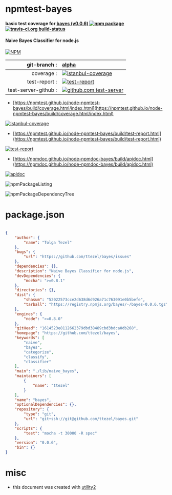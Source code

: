 # npmtest-bayes

#### basic test coverage for  [bayes (v0.0.6)](https://github.com/ttezel/bayes)  [![npm package](https://img.shields.io/npm/v/npmtest-bayes.svg?style=flat-square)](https://www.npmjs.org/package/npmtest-bayes) [![travis-ci.org build-status](https://api.travis-ci.org/npmtest/node-npmtest-bayes.svg)](https://travis-ci.org/npmtest/node-npmtest-bayes)

#### Naive Bayes Classifier for node.js

[![NPM](https://nodei.co/npm/bayes.png?downloads=true&downloadRank=true&stars=true)](https://www.npmjs.com/package/bayes)

| git-branch : | [alpha](https://github.com/npmtest/node-npmtest-bayes/tree/alpha)|
|--:|:--|
| coverage : | [![istanbul-coverage](https://npmtest.github.io/node-npmtest-bayes/build/coverage.badge.svg)](https://npmtest.github.io/node-npmtest-bayes/build/coverage.html/index.html)|
| test-report : | [![test-report](https://npmtest.github.io/node-npmtest-bayes/build/test-report.badge.svg)](https://npmtest.github.io/node-npmtest-bayes/build/test-report.html)|
| test-server-github : | [![github.com test-server](https://npmtest.github.io/node-npmtest-bayes/GitHub-Mark-32px.png)](https://npmtest.github.io/node-npmtest-bayes/build/app/index.html) | | build-artifacts : | [![build-artifacts](https://npmtest.github.io/node-npmtest-bayes/glyphicons_144_folder_open.png)](https://github.com/npmtest/node-npmtest-bayes/tree/gh-pages/build)|

- [https://npmtest.github.io/node-npmtest-bayes/build/coverage.html/index.html](https://npmtest.github.io/node-npmtest-bayes/build/coverage.html/index.html)

[![istanbul-coverage](https://npmtest.github.io/node-npmtest-bayes/build/screenCapture.buildCi.browser.%252Ftmp%252Fbuild%252Fcoverage.lib.html.png)](https://npmtest.github.io/node-npmtest-bayes/build/coverage.html/index.html)

- [https://npmtest.github.io/node-npmtest-bayes/build/test-report.html](https://npmtest.github.io/node-npmtest-bayes/build/test-report.html)

[![test-report](https://npmtest.github.io/node-npmtest-bayes/build/screenCapture.buildCi.browser.%252Ftmp%252Fbuild%252Ftest-report.html.png)](https://npmtest.github.io/node-npmtest-bayes/build/test-report.html)

- [https://npmdoc.github.io/node-npmdoc-bayes/build/apidoc.html](https://npmdoc.github.io/node-npmdoc-bayes/build/apidoc.html)

[![apidoc](https://npmdoc.github.io/node-npmdoc-bayes/build/screenCapture.buildCi.browser.%252Ftmp%252Fbuild%252Fapidoc.html.png)](https://npmdoc.github.io/node-npmdoc-bayes/build/apidoc.html)

![npmPackageListing](https://npmtest.github.io/node-npmtest-bayes/build/screenCapture.npmPackageListing.svg)

![npmPackageDependencyTree](https://npmtest.github.io/node-npmtest-bayes/build/screenCapture.npmPackageDependencyTree.svg)



# package.json

```json

{
    "author": {
        "name": "Tolga Tezel"
    },
    "bugs": {
        "url": "https://github.com/ttezel/bayes/issues"
    },
    "dependencies": {},
    "description": "Naive Bayes Classifier for node.js",
    "devDependencies": {
        "mocha": ">=0.8.1"
    },
    "directories": {},
    "dist": {
        "shasum": "52022573cce2d638d6d926a71c763091e0b5befe",
        "tarball": "https://registry.npmjs.org/bayes/-/bayes-0.0.6.tgz"
    },
    "engines": {
        "node": ">=0.8.0"
    },
    "gitHead": "1614523e8112662379dbd38489cbd3bdca0db268",
    "homepage": "https://github.com/ttezel/bayes",
    "keywords": [
        "naive",
        "bayes",
        "categorize",
        "classify",
        "classifier"
    ],
    "main": "./lib/naive_bayes",
    "maintainers": [
        {
            "name": "ttezel"
        }
    ],
    "name": "bayes",
    "optionalDependencies": {},
    "repository": {
        "type": "git",
        "url": "git+ssh://git@github.com/ttezel/bayes.git"
    },
    "scripts": {
        "test": "mocha -t 30000 -R spec"
    },
    "version": "0.0.6",
    "bin": {}
}
```



# misc
- this document was created with [utility2](https://github.com/kaizhu256/node-utility2)
